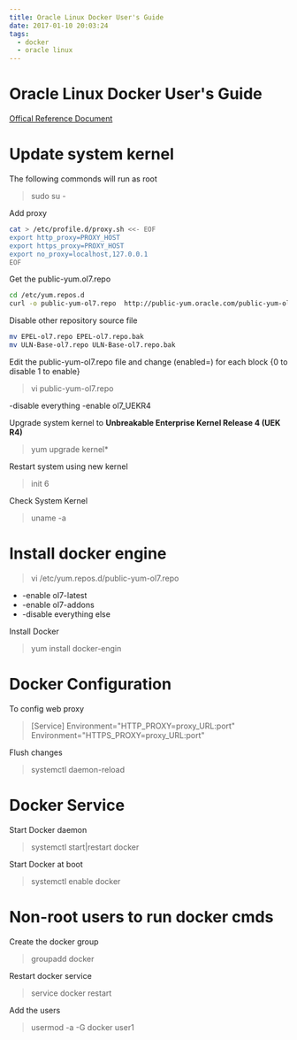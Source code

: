 ```yaml
---
title: Oracle Linux Docker User's Guide
date: 2017-01-10 20:03:24
tags: 
  - docker
  - oracle linux
---
```


# Oracle Linux Docker User's Guide

[Offical Reference Document](https://docs.oracle.com/cd/E52668_01/E75728/html/section_kfy_f2z_fp2.html)

<!--more-->

# Update system kernel

The following commonds will run as root
> sudo su -

Add proxy
```bash
cat > /etc/profile.d/proxy.sh <<- EOF
export http_proxy=PROXY_HOST
export https_proxy=PROXY_HOST
export no_proxy=localhost,127.0.0.1
EOF
```

Get the public-yum.ol7.repo
```bash
cd /etc/yum.repos.d
curl -o public-yum-ol7.repo  http://public-yum.oracle.com/public-yum-ol7.repo 
```

Disable other repository source file
```bash
mv EPEL-ol7.repo EPEL-ol7.repo.bak
mv ULN-Base-ol7.repo ULN-Base-ol7.repo.bak
```

Edit the public-yum-ol7.repo file and change (enabled=) for each block {0 to disable 1 to enable}
> vi public-yum-ol7.repo

-disable everything
-enable ol7_UEKR4

Upgrade system kernel to **Unbreakable Enterprise Kernel Release 4 (UEK R4)**
> yum upgrade kernel*


Restart system using new kernel
> init 6

Check System Kernel
> uname -a


# Install docker engine

> vi /etc/yum.repos.d/public-yum-ol7.repo

- -enable ol7-latest
- -enable ol7-addons
- -disable everything else

Install Docker
> yum install docker-engin


# Docker Configuration

To config web proxy
> [Service]
> Environment="HTTP_PROXY=proxy_URL:port"
> Environment="HTTPS_PROXY=proxy_URL:port"

Flush changes
> systemctl daemon-reload


# Docker Service

Start Docker daemon
> systemctl start|restart docker


Start Docker at boot
> systemctl enable docker


# Non-root users to run docker cmds

Create the docker group
> groupadd docker

Restart docker service
> service docker restart


Add the users
> usermod -a -G docker user1

